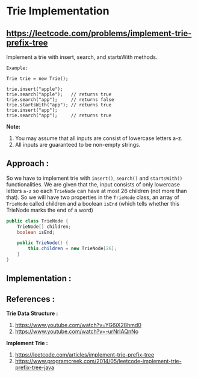 # Trie Implementation
## https://leetcode.com/problems/implement-trie-prefix-tree

Implement a trie with insert, search, and startsWith methods.

```
Example:

Trie trie = new Trie();

trie.insert("apple");
trie.search("apple");   // returns true
trie.search("app");     // returns false
trie.startsWith("app"); // returns true
trie.insert("app");   
trie.search("app");     // returns true
```

**Note:**
1. You may assume that all inputs are consist of lowercase letters a-z.
2. All inputs are guaranteed to be non-empty strings.


## Approach :
So we have to implement trie with `insert()`, `search()` and `startsWith()` functionalities. We are given that the, input consists of only lowercase letters `a-z` so each `TrieNode` can have at most 26 children (not more than that). So we will have two properties in the `TrieNode` class, an array of `TrieNode` called children and a boolean `isEnd` (which tells whether this TrieNode marks the end of a word)

```java
public class TrieNode {
	TrieNode[] children;
	boolean isEnd;

	public TrieNode() {
		this.children = new TrieNode[26];
	}
}
```

## Implementation :


## References :
**Trie Data Structure :** 
1. https://www.youtube.com/watch?v=YG6iX28hmd0
2. https://www.youtube.com/watch?v=-urNrIAQnNo

**Implement Trie :** 
1. https://leetcode.com/articles/implement-trie-prefix-tree
2. https://www.programcreek.com/2014/05/leetcode-implement-trie-prefix-tree-java


